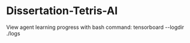 # Dissertation-Tetris-AI

View agent learning progress with bash command:
tensorboard --logdir ./logs
